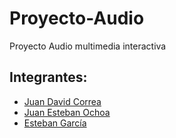 # Proyecto-Audio
Proyecto Audio multimedia interactiva

## Integrantes:

- [Juan David Correa](https://www.github.com/JuanD29)
- [Juan Esteban Ochoa](https://www.github.com/Juanes8a)
- [Esteban García](https://www.github.com/EsGarciaC)

